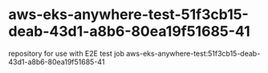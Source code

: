 # aws-eks-anywhere-test-51f3cb15-deab-43d1-a8b6-80ea19f51685-41
repository for use with E2E test job aws-eks-anywhere-test:51f3cb15-deab-43d1-a8b6-80ea19f51685-41
